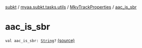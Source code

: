 [subkt](../../index.md) / [myaa.subkt.tasks.utils](../index.md) / [MkvTrackProperties](index.md) / [aac_is_sbr](./aac_is_sbr.md)

# aac_is_sbr

`val aac_is_sbr: `[`String`](https://kotlinlang.org/api/latest/jvm/stdlib/kotlin/-string/index.html)`?` [(source)](https://github.com/Myaamori/SubKt/blob/0.1.19/src/main/kotlin/myaa/subkt/tasks/utils/mkvmerge.kt#L79)